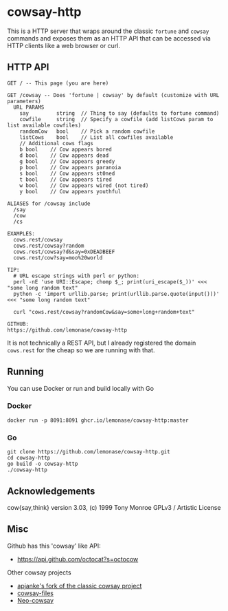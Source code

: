 # cowsay-http

This is a HTTP server that wraps around the classic `fortune` and `cowsay`
commands and exposes them as an HTTP API that can be accessed via HTTP clients
like a web browser or curl.

## HTTP API

```
GET / -- This page (you are here)

GET /cowsay -- Does 'fortune | cowsay' by default (customize with URL parameters)
  URL PARAMS
    say         string  // Thing to say (defaults to fortune command)
    cowfile     string  // Specify a cowfile (add listCows param to list available cowfiles)
    randomCow   bool    // Pick a random cowfile
    listCows    bool    // List all cowfiles available
    // Additional cows flags
    b bool    // Cow appears bored
    d bool    // Cow appears dead
    g bool    // Cow appears greedy
    p bool    // Cow appears paranoia
    s bool    // Cow appears st0ned
    t bool    // Cow appears tired
    w bool    // Cow appears wired (not tired)
    y bool    // Cow appears youthful

ALIASES for /cowsay include
  /say
  /cow
  /cs

EXAMPLES:
  cows.rest/cowsay
  cows.rest/cowsay?random
  cows.rest/cowsay?d&say=0xDEADBEEF
  cows.rest/cow?say=moo%20world

TIP:
  # URL escape strings with perl or python:
  perl -nE 'use URI::Escape; chomp $_; print(uri_escape($_))' <<< "some long random text"
  python -c 'import urllib.parse; print(urllib.parse.quote(input()))' <<< "some long random text"

  curl "cows.rest/cowsay?randomCow&say=some+long+random+text"

GITHUB:
https://github.com/lemonase/cowsay-http
```

It is not technically a REST API, but I already registered the domain `cows.rest`
for the cheap so we are running with that.

## Running

You can use Docker or run and build locally with Go

### Docker

```
docker run -p 8091:8091 ghcr.io/lemonase/cowsay-http:master
```

### Go

```
git clone https://github.com/lemonase/cowsay-http.git
cd cowsay-http
go build -o cowsay-http
./cowsay-http
```

## Acknowledgements

cow{say,think} version 3.03, (c) 1999 Tony Monroe
GPLv3 / Artistic License

## Misc

Github has this 'cowsay' like API:

- https://api.github.com/octocat?s=octocow

Other cowsay projects

- [apjanke's fork of the classic cowsay project](https://github.com/cowsay-org/cowsay)
- [cowsay-files](https://github.com/paulkaefer/cowsay-files)
- [Neo-cowsay](https://github.com/Code-Hex/Neo-cowsay)
